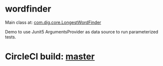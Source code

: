 # wordfinder

Main class at: 
[com.dig.core.LongestWordFinder](src/main/java/com/dig/core/LongestWordFinder.java)

Demo to use Junit5 ArgumentsProvider as data source to run parameterized tests. 

# CircleCI build: [master](https://circleci.com/gh/digpulls/wordfinder/tree/master)
